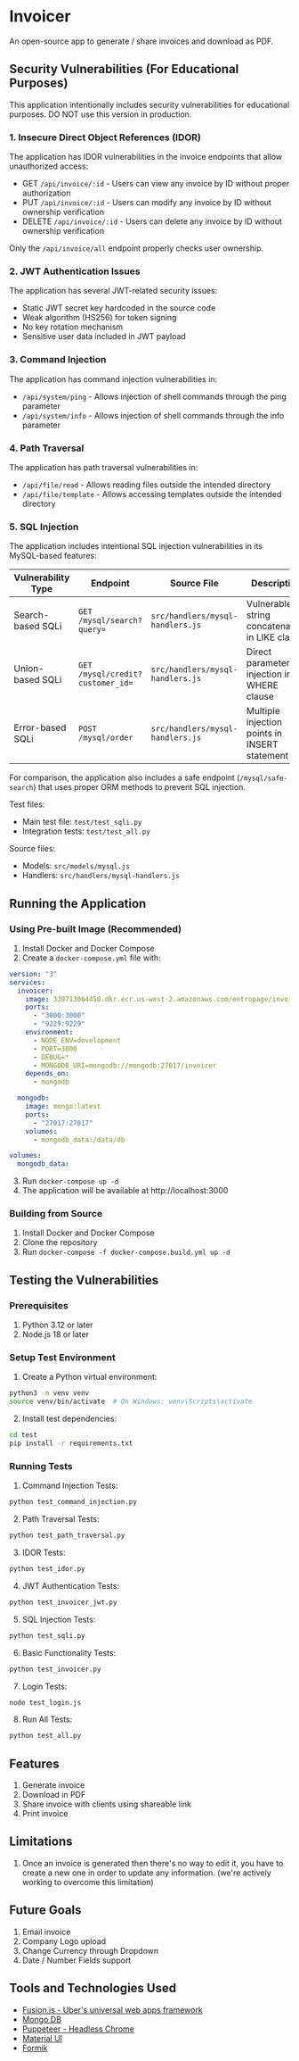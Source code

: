 # Invoicer

An open-source app to generate / share invoices and download as PDF.

## Security Vulnerabilities (For Educational Purposes)

This application intentionally includes security vulnerabilities for educational purposes. DO NOT use this version in production.

### 1. Insecure Direct Object References (IDOR)

The application has IDOR vulnerabilities in the invoice endpoints that allow unauthorized access:

- GET `/api/invoice/:id` - Users can view any invoice by ID without proper authorization
- PUT `/api/invoice/:id` - Users can modify any invoice by ID without ownership verification
- DELETE `/api/invoice/:id` - Users can delete any invoice by ID without ownership verification

Only the `/api/invoice/all` endpoint properly checks user ownership.

### 2. JWT Authentication Issues

The application has several JWT-related security issues:

- Static JWT secret key hardcoded in the source code
- Weak algorithm (HS256) for token signing
- No key rotation mechanism
- Sensitive user data included in JWT payload

### 3. Command Injection

The application has command injection vulnerabilities in:

- `/api/system/ping` - Allows injection of shell commands through the ping parameter
- `/api/system/info` - Allows injection of shell commands through the info parameter

### 4. Path Traversal

The application has path traversal vulnerabilities in:

- `/api/file/read` - Allows reading files outside the intended directory
- `/api/file/template` - Allows accessing templates outside the intended directory

### 5. SQL Injection

The application includes intentional SQL injection vulnerabilities in its MySQL-based features:

| Vulnerability Type | Endpoint                         | Source File                      | Description                                    | Example Payload                                                     |
| ------------------ | -------------------------------- | -------------------------------- | ---------------------------------------------- | ------------------------------------------------------------------- |
| Search-based SQLi  | `GET /mysql/search?query=`       | `src/handlers/mysql-handlers.js` | Vulnerable string concatenation in LIKE clause | `' OR '1'='1`                                                       |
| Union-based SQLi   | `GET /mysql/credit?customer_id=` | `src/handlers/mysql-handlers.js` | Direct parameter injection in WHERE clause     | `0 UNION SELECT 999999`                                             |
| Error-based SQLi   | `POST /mysql/order`              | `src/handlers/mysql-handlers.js` | Multiple injection points in INSERT statement  | `{"customer_id": "1 OR 1=1", "notes": "'); DROP TABLE Orders; --"}` |

For comparison, the application also includes a safe endpoint (`/mysql/safe-search`) that uses proper ORM methods to prevent SQL injection.

Test files:

- Main test file: `test/test_sqli.py`
- Integration tests: `test/test_all.py`

Source files:

- Models: `src/models/mysql.js`
- Handlers: `src/handlers/mysql-handlers.js`

## Running the Application

### Using Pre-built Image (Recommended)

1. Install Docker and Docker Compose
2. Create a `docker-compose.yml` file with:

```yaml
version: "3"
services:
  invoicer:
    image: 339713064450.dkr.ecr.us-west-2.amazonaws.com/entropage/invoicer:0.3
    ports:
      - "3000:3000"
      - "9229:9229"
    environment:
      - NODE_ENV=development
      - PORT=3000
      - DEBUG=*
      - MONGODB_URI=mongodb://mongodb:27017/invoicer
    depends_on:
      - mongodb

  mongodb:
    image: mongo:latest
    ports:
      - "27017:27017"
    volumes:
      - mongodb_data:/data/db

volumes:
  mongodb_data:
```

3. Run `docker-compose up -d`
4. The application will be available at http://localhost:3000

### Building from Source

1. Install Docker and Docker Compose
2. Clone the repository
3. Run `docker-compose -f docker-compose.build.yml up -d`

## Testing the Vulnerabilities

### Prerequisites

1. Python 3.12 or later
2. Node.js 18 or later

### Setup Test Environment

1. Create a Python virtual environment:

```bash
python3 -m venv venv
source venv/bin/activate  # On Windows: venv\Scripts\activate
```

2. Install test dependencies:

```bash
cd test
pip install -r requirements.txt
```

### Running Tests

1. Command Injection Tests:

```bash
python test_command_injection.py
```

2. Path Traversal Tests:

```bash
python test_path_traversal.py
```

3. IDOR Tests:

```bash
python test_idor.py
```

4. JWT Authentication Tests:

```bash
python test_invoicer_jwt.py
```

5. SQL Injection Tests:

```bash
python test_sqli.py
```

6. Basic Functionality Tests:

```bash
python test_invoicer.py
```

7. Login Tests:

```bash
node test_login.js
```

8. Run All Tests:

```bash
python test_all.py
```

## Features

1. Generate invoice
2. Download in PDF
3. Share invoice with clients using shareable link
4. Print invoice

## Limitations

1. Once an invoice is generated then there's no way to edit it, you have to create a new one in order to update any information. (we're actively working to overcome this limitation)

## Future Goals

1. Email invoice
2. Company Logo upload
3. Change Currency through Dropdown
4. Date / Number Fields support

## Tools and Technologies Used

- [Fusion.js - Uber's universal web apps framework](https://fusionjs.com/)
- [Mongo DB](https://www.mongodb.com/)
- [Puppeteer - Headless Chrome](https://github.com/GoogleChrome/puppeteer)
- [Material UI](https://material-ui.com/)
- [Formik](https://github.com/jaredpalmer/formik)
